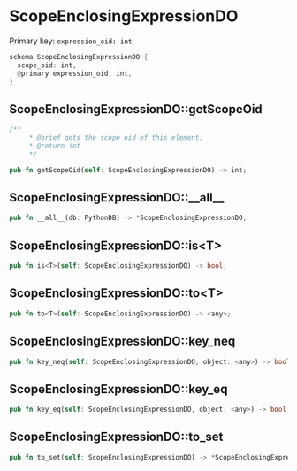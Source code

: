 # ScopeEnclosingExpressionDO

Primary key: `expression_oid: int`

```rust
schema ScopeEnclosingExpressionDO {
  scope_oid: int,
  @primary expression_oid: int,
}
```
## ScopeEnclosingExpressionDO::getScopeOid

```rust
/**
     * @brief gets the scope oid of this element.
     * @return int
     */
```
```rust
pub fn getScopeOid(self: ScopeEnclosingExpressionDO) -> int;
```
## ScopeEnclosingExpressionDO::\_\_all\_\_

```rust
pub fn __all__(db: PythonDB) -> *ScopeEnclosingExpressionDO;
```
## ScopeEnclosingExpressionDO::is\<T\>

```rust
pub fn is<T>(self: ScopeEnclosingExpressionDO) -> bool;
```
## ScopeEnclosingExpressionDO::to\<T\>

```rust
pub fn to<T>(self: ScopeEnclosingExpressionDO) -> <any>;
```
## ScopeEnclosingExpressionDO::key\_neq

```rust
pub fn key_neq(self: ScopeEnclosingExpressionDO, object: <any>) -> bool;
```
## ScopeEnclosingExpressionDO::key\_eq

```rust
pub fn key_eq(self: ScopeEnclosingExpressionDO, object: <any>) -> bool;
```
## ScopeEnclosingExpressionDO::to\_set

```rust
pub fn to_set(self: ScopeEnclosingExpressionDO) -> *ScopeEnclosingExpressionDO;
```
